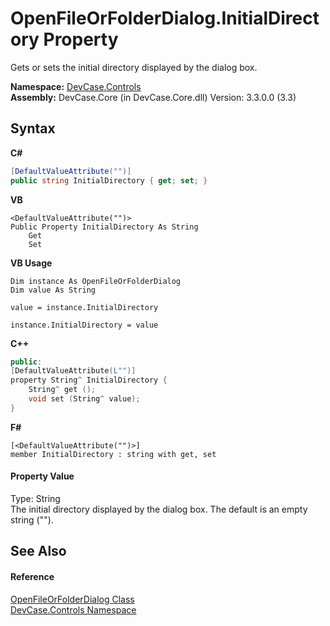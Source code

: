 # OpenFileOrFolderDialog.InitialDirectory Property 
 

Gets or sets the initial directory displayed by the dialog box.

**Namespace:**&nbsp;<a href="N_DevCase_Controls">DevCase.Controls</a><br />**Assembly:**&nbsp;DevCase.Core (in DevCase.Core.dll) Version: 3.3.0.0 (3.3)

## Syntax

**C#**<br />
``` C#
[DefaultValueAttribute("")]
public string InitialDirectory { get; set; }
```

**VB**<br />
``` VB
<DefaultValueAttribute("")>
Public Property InitialDirectory As String
	Get
	Set
```

**VB Usage**<br />
``` VB Usage
Dim instance As OpenFileOrFolderDialog
Dim value As String

value = instance.InitialDirectory

instance.InitialDirectory = value
```

**C++**<br />
``` C++
public:
[DefaultValueAttribute(L"")]
property String^ InitialDirectory {
	String^ get ();
	void set (String^ value);
}
```

**F#**<br />
``` F#
[<DefaultValueAttribute("")>]
member InitialDirectory : string with get, set

```


#### Property Value
Type: String<br />The initial directory displayed by the dialog box. The default is an empty string ("").

## See Also


#### Reference
<a href="T_DevCase_Controls_OpenFileOrFolderDialog">OpenFileOrFolderDialog Class</a><br /><a href="N_DevCase_Controls">DevCase.Controls Namespace</a><br />